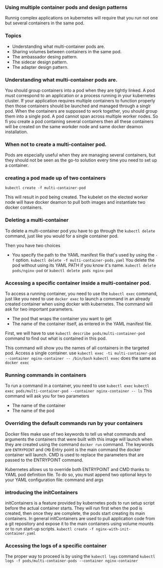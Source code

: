 ### Using multiple container pods and design patterns

Runnig complex applications on kubernetes will require that you run not one but several containers in the same pod.

### Topics

- Understanding what multi-container pods are.
- Sharing volumes between containers in the same pod.
- The ambassador desing pattern.
- The sidecar design pattern.
- The adapter design pattern.

### Understanding what multi-container pods are.

You should group containers into a pod when they are tightly linked.
A pod must correspond to an application or a process running in your kubernetes cluster.
If your application requires multiple containers to function properly then
those containers should be launched and managed through a singlr pod.
When the containers are supposed to work together, you should group them into a single pod. A pod cannot span across multiple worker nodes.
So fi you create a pod containing several containers then all these containers will be created on the same workder node and same docker deamon installation.

### When not to create a multi-container pod.

Pods are especially useful when they are managing several containers, but they should not be seen as the go-to solution every time you need to set up a container.

### creating a pod made up of two containers

`kubectl create -f multi-container-pod`

This will result in pod being created. The kubelet on the elected worker node will have docker deamon to pull both images and instantiate two docker containers.

### Deleting a multi-container

To delete a multi-container pod you have to go through the `kubectl delete` command, just like you would for a single container pod.

Then you have two choices

- You specify the path to the YAML manifest file that's used by using the `-f` option.
  `kubectl delete -f multi-container-pods.yaml`
  You delete the pod without using its YAML PATH if you know it's name.
  `kubectl delete pods/nginx-pod` or `kubectl delete pods nginx-pod`

### Accessing a specific container inside a multi-container pod.

To access a running container, you need to use the `kubectl exec` command, just like you need to use `docker exec` to launch a command in an already created container when using docker with kubernetes.
The command will ask for two important parameters.

- The pod that wraps the container you want to get
- The name of the container itself, as entered in the YAML manifest file.

First, we will have to use `kubectl describe pods/multi-container-pod` command to find out what is contained in this pod.

This command will show you the names of all containers in the targeted pod.
Access a single container.
use `kubectl exec -ti multi-container-pod --container nginx-container -- /bin/bash`
`kubectl exec` does the same as `docker exec`

### Running commands in containers

To run a command in a container, you need to use `kubectl exec`
`kubectl exec pods/multi-container-pod --container nginx-container -- ls`
This command will ask you for two parameters

- The name of the container
- The name of the pod

### Overriding the default commands run by your containers

Docker files make use of two keywords to tell us what commands and arguments
the containers that were built with this image will launch when they are created using the command `docker run` command.
The keywords are
`ENTRYPOINT` and `CMD`
Entry point is the main command the docker container will launch.
CMD is used to replace the parameters that are passed to the ENTRYPOINT command.

Kubernetes allows us to override both ENTRYPOINT and CMD thanks to YAML pod definition file.
To do so, you must append two optional keys to your YAML configuration file: command and args

### introducing the initContainers

initContainers is a feature provided by kubernetes pods to run setup script before the actual container starts.
They will run first when the pod is created, then once they are complete, the pods start creating its main containers.
In general initContainers are used to pull application code from a git repository and expose it to the main containers using volume mounts or to run start-up scripts.
`kubectl create -f nginx-with-init-container.yaml`

### Accessing the logs of a specific container

The proper way to proceed is by using the `kubectl logs` command
`kubectl logs -f pods/multi-container-pods --container nginx-container`

